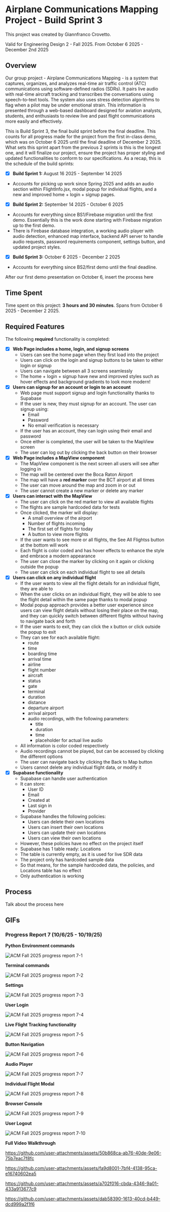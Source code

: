 # Airplane Communications Mapping Project - Build Sprint 3

This project was created by Giannfranco Crovetto.

Valid for Engineering Design 2 - Fall 2025. From October 6 2025 - December 2nd 2025

## Overview

Our group project - Airplane Communications Mapping - is a system that captures, organizes, and analyzes real-time air traffic control 
(ATC) communications using software-defined radios (SDRs). It pairs live audio with real-time aircraft tracking and transcribes the 
conversations using speech-to-text tools. The system also uses stress detection algorithms to flag when a pilot may be under 
emotional strain. This information is presented through a web-based dashboard designed for aviation analysts, students, and enthusiasts 
to review live and past flight communications more easily and effectively. 

This is Build Sprint 3, the final build sprint before the final deadline. This counts for all progress made for the project from the first in-class demo, which was on October 6 2025 until the final deadline of December 2 2025. What sets this sprint apart from the previous 2 sprints is this is the longest one, and it will finalize our project, ensure the project has proper styling and updated functionalities to conform to our specifications. 
As a recap, this is the schedule of the build sprints:
- [x] **Build Sprint 1:** August 16 2025 - September 14 2025
* Accounts for picking up work since Spring 2025 and adds an audio section within FlightInfo.jsx, modal popup for individual flights, and a new and improved home + login + signup pages.

- [x] **Build Sprint 2:** September 14 2025 - October 6 2025
* Accounts for everything since BS1/Firebase migration until the first demo. Essentially this is the work done starting with Firebase migration up to the first demo.
* There is Firebase database integration, a working audio player with audio detection, enhanced map interface, backend API server to handle audio requests, password requirements component, settings button, and updated project styles.

- [x] **Build Sprint 3:** October 6 2025 - December 2 2025
* Accounts for everything since BS2/first demo until the final deadline.

After our first demo presentation on October 6, insert the process here

## Time Spent

Time spent on this project: **3 hours and 30 minutes**. Spans from October 6 2025 - December 2 2025.

## Required Features

The following **required** functionality is completed:


- [x] **Web Page includes a home, login, and signup screens**
  - Users can see the home page when they first load into the project
  - Users can click on the login and signup buttons to be taken to either login or signup
  - Users can navigate between all 3 screens seamlessly
  - The home + login + signup have new and improved styles such as hover effects and background gradients to look more modern!
- [x] **Users can signup for an account or login to an account**
  - Web page must support signup and login functionality thanks to Supabase
  - If the user is new, they must signup for an account. The user can signup using:
    - Email
    - Password
    - No email verification is necessary 
  - If the user has an account, they can login using their email and password
  - Once either is completed, the user will be taken to the MapView screen
  - The user can log out by clicking the back button on their browser
- [x] **Web Page includes a MapView component**
  - The MapView component is the next screen all users will see after logging in
  - The map will be centered over the Boca Raton Airport
  - The map will have a **red marker** over the BCT airport at all times
  - The user can move around the map and zoom in or out
  - The user cannot create a new marker or delete any marker
- [x] **Users can interact with the MapView**
  - The user can click on the red marker to view all available flights
  - The flights are sample hardcoded data for tests
  - Once clicked, the marker will display:
    - A small overview of the airport
    - Number of flights incoming
    - The first set of flights for today
    - A button to view more flights
  - If the user wants to see more or all flights, the See All Flightss button at the bottom will work
  - Each flight is color coded and has hover effects to enhance the style and embrace a modern appearance
  - The user can close the marker by clicking on it again or clicking outside the popup
  - The user can click on each individual flight to see all details
- [x] **Users can click on any individual flight**
  - If the user wants to view all the flight details for an individual flight, they are able to
  - When the user clicks on an individual flight, they will be able to see the flight detail within the same page thanks to modal popup
  - Modal popup approach provides a better user experience since users can view flight details without losing their place on the map, and they can quickly switch between different flights without having to navigate back and forth
  - If the user wants to exit, they can click the x button or click outside the popup to exit
  - They can see for each available flight:
    - route
    - time
    - boarding time
    - arrival time
    - airline
    - flight number
    - aircraft
    - status
    - gate
    - terminal
    - duration
    - distance
    - departure airport
    - arrival airport
    - audio recordings, with the following parameters:
      - title
      - duration
      - time
      - placeholder for actual live audio
  - All information is color coded respectively
  - Audio recordings cannot be played, but can be accessed by clicking the different options
  - The user can navigate back by clicking the Back to Map button
  - Users cannot delete any individual flight data, or modify it
- [x] **Supabase functionality**
  - Supabase can handle user authentication
  - It can store:
    - User ID
    - Email
    - Created at
    - Last sign in
    - Provider
  - Supabase handles the following policies:
    - Users can delete their own locations
    - Users can insert their own locations
    - Users can update their own locations
    - Users can view their own locations
  - However, these policies have no effect on the project itself
  - Supabase has 1 table ready: Locations
  - The table is currently empty, as it is used for live SDR data
  - The project only has hardcoded sample data
  - So that means, for the sample hardcoded data, the policies, and Locations table has no effect
  - Only authentication is working

## Process

Talk about the process here

## GIFs

### Progress Report 7 (10/6/25 - 10/19/25)

**Python Environment commands**

![ACM Fall 2025 progress report 7-1](https://github.com/user-attachments/assets/f2c5ec0c-9268-4c69-9785-b221135629a0)

**Terminal commands**

![ACM Fall 2025 progress report 7-2](https://github.com/user-attachments/assets/9c5d4abb-a05e-4241-b181-9bf63f9724c0)

**Settings**

![ACM Fall 2025 progress report 7-3](https://github.com/user-attachments/assets/43e727d5-3a62-4861-a358-298a0ca3c296)

**User Login**

![ACM Fall 2025 progress report 7-4](https://github.com/user-attachments/assets/2eef9105-0e97-4e14-a3ab-d3c3721b4e80)

**Live Flight Tracking functionality**

![ACM Fall 2025 progress report 7-5](https://github.com/user-attachments/assets/6eb5f719-5ccd-423d-bf2e-ffccf3c19ad7)

**Button Navigation**

![ACM Fall 2025 progress report 7-6](https://github.com/user-attachments/assets/0ddaa436-ab74-4920-8d70-04868ffa4401)

**Audio Player**

![ACM Fall 2025 progress report 7-7](https://github.com/user-attachments/assets/ae5681dc-6a24-4165-af8e-eb1bc81dfa69)

**Individual Flight Modal**

![ACM Fall 2025 progress report 7-8](https://github.com/user-attachments/assets/826186b3-49d3-460f-b93d-68257616c554)

**Browser Console**

![ACM Fall 2025 progress report 7-9](https://github.com/user-attachments/assets/ee9b5ca6-5855-4a84-b70e-7f154bcd6640)

**User Logout**

![ACM Fall 2025 progress report 7-10](https://github.com/user-attachments/assets/ecda6b19-e8ef-48c3-889d-0d6ea327cb80)

**Full Video Walkthrough**



https://github.com/user-attachments/assets/50b868ca-ab76-40de-9e06-75b7eac7f8fc



https://github.com/user-attachments/assets/fa9d8001-7bf4-4138-95ca-e16740602ea5



https://github.com/user-attachments/assets/a702f016-cbda-4346-9a01-433a913677c9



https://github.com/user-attachments/assets/dab58390-1613-40cd-b449-dcd999a2f1f6

